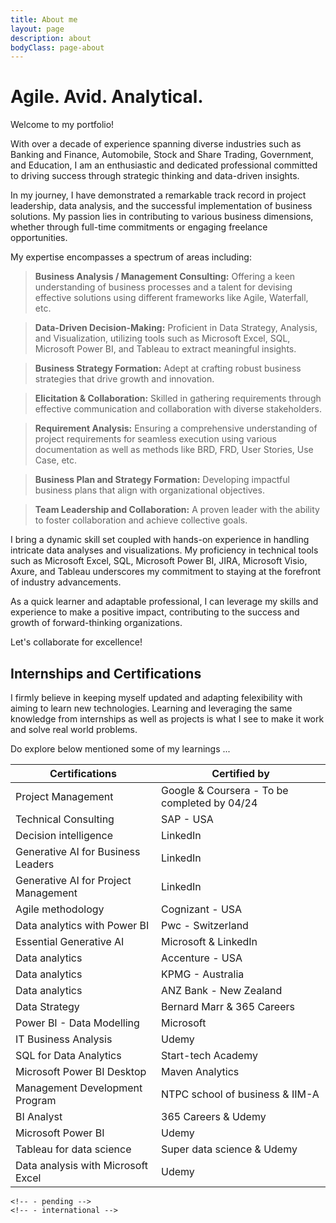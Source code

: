 ```yaml
---
title: About me
layout: page
description: about
bodyClass: page-about
---
```


# Agile. Avid. Analytical.

Welcome to my portfolio! 

With over a decade of experience spanning diverse industries such as Banking and Finance, Automobile, Stock and Share Trading, Government, and Education, I am an enthusiastic and dedicated professional committed to driving success through strategic thinking and data-driven insights.

In my journey, I have demonstrated a remarkable track record in project leadership, data analysis, and the successful implementation of business solutions. My passion lies in contributing to various business dimensions, whether through full-time commitments or engaging freelance opportunities.

My expertise encompasses a spectrum of areas including:

> **Business Analysis / Management Consulting:** Offering a keen understanding of business processes and a talent for devising effective solutions using different frameworks like Agile, Waterfall, etc.

> **Data-Driven Decision-Making:** Proficient in Data Strategy, Analysis, and Visualization, utilizing tools such as Microsoft Excel, SQL, Microsoft Power BI, and Tableau to extract meaningful insights.

> **Business Strategy Formation:** Adept at crafting robust business strategies that drive growth and innovation.

> **Elicitation & Collaboration:** Skilled in gathering requirements through effective communication and collaboration with diverse stakeholders.

> **Requirement Analysis:** Ensuring a comprehensive understanding of project requirements for seamless execution using various documentation as well as methods like BRD, FRD, User Stories, Use Case, etc.

> **Business Plan and Strategy Formation:** Developing impactful business plans that align with organizational objectives.

> **Team Leadership and Collaboration:** A proven leader with the ability to foster collaboration and achieve collective goals.

I bring a dynamic skill set coupled with hands-on experience in handling intricate data analyses and visualizations. My proficiency in technical tools such as Microsoft Excel, SQL, Microsoft Power BI, JIRA, Microsoft Visio, Axure, and Tableau underscores my commitment to staying at the forefront of industry advancements.

As a quick learner and adaptable professional, I can leverage my skills and experience to make a positive impact, contributing to the success and growth of forward-thinking organizations. 

Let's collaborate for excellence!

##  Internships and Certifications


I firmly believe in keeping myself updated and adapting felexibility with aiming to learn new technologies. Learning and leveraging the same knowledge from internships as well as projects is what I see to make it work and solve real world problems.

Do explore below mentioned some of my learnings ...


| **Certifications**                            | **Certified by**                                |
| --------------------------------------------- | ----------------------------------------------- |
| Project Management                            | Google & Coursera - To be completed by 04/24    |
| Technical Consulting                          | SAP - USA                                       |
| Decision intelligence                         | LinkedIn                                        |
| Generative AI for Business Leaders            | LinkedIn                                        |
| Generative AI for Project Management          | LinkedIn                                        |
| Agile methodology                             | Cognizant - USA                                 |
| Data analytics with Power BI                  | Pwc - Switzerland                               |
| Essential Generative AI                       | Microsoft & LinkedIn                            |
| Data analytics                                | Accenture - USA                                 |
| Data analytics                                | KPMG - Australia                                |
| Data analytics                                | ANZ Bank - New Zealand                          |
| Data Strategy                                 | Bernard Marr & 365 Careers                      |
| Power BI - Data Modelling                     | Microsoft                                       |
| IT Business Analysis                          | Udemy                                           |
| SQL for Data Analytics                        | Start-tech Academy                              |
| Microsoft Power BI Desktop                    | Maven Analytics                                 |
| Management Development Program                | NTPC school of business & IIM-A                 |
| BI Analyst                                    | 365 Careers & Udemy                             |
| Microsoft Power BI                            | Udemy                                           |
| Tableau for data science                      | Super data science & Udemy                      |
| Data analysis with Microsoft Excel            | Udemy                                           |


<!-- ![Accounting Services]("C:\Users\mmdab\Downloads\20220727_103508.jpg") -->

<!-- # Objectives

Financial accounting and financial reporting are often used as synonyms.

1. According to International Financial Reporting Standards: the objective of financial reporting is:
2. To provide financial information that is useful to existing and potential investors, lenders and other creditors in making decisions about providing resources to the reporting entity.
3. According to the European Accounting Association:

## Relevance

Relevance is the capacity of the financial information to influence the decision of its users. The ingredients of relevance are the predictive value and confirmatory value. Materiality is a sub-quality of relevance.

> The ingredients of relevance are the predictive value and confirmatory value.

Information is considered material if its omission or misstatement could influence the economic decisions of users taken on the basis of the financial statements.

## Faithful Representation

Faithful representation means that the actual effects of the transactions shall be properly accounted for and reported in the financial statements. The words and numbers must match what really happened in the transaction. The ingredients of faithful representation are completeness, neutrality and free from error.

## Enhancing Qualitative Characteristics

### Verifiability

Verifiability implies consensus between the different knowledgeable and independent users of financial information. Such information must be supported by sufficient evidence to follow the principle of objectivity.

### Comparability

Comparability is the uniform application of accounting methods across entities in the same industry. The principle of consistency is under comparability. Consistency is the uniform application of accounting across points in time within an entity.

### Understandability

Understandability means that accounting reports should be expressed as clearly as possible and should be understood by those to whom the information is relevant.
Timeliness: Timeliness implies that financial information must be presented to the users before a decision is to be made.

---

## Statement of cash flows

The statement of cash flows considers the inputs and outputs in concrete cash within a stated period. The general template of a cash flow statement is as follows: Cash Inflow - Cash Outflow + Opening Balance = Closing Balance

| Cash Inflow | Outflow   | Opening Balance |
| ----------- | --------- | --------------- |
| _Monday_    | `Tuesday` | **Wednesday**   |
| 1           | 2         | 3               |

**Example 1:** in the beginning of September, Ellen started out with $5 in her bank account. During that same month, Ellen borrowed $20 from Tom. At the end of the month, Ellen bought a pair of shoes for $7. Ellen's cash flow statement for the month of September looks like this:

- Cash inflow: $20
- Cash outflow:$7
- Opening balance: $5
- Closing balance: $20 – $7 + $5 = $18

**Example 2:** in the beginning of June, WikiTables, a company that buys and resells tables, sold 2 tables. They'd originally bought the tables for $25 each, and sold them at a price of $50 per table. The first table was paid out in cash however the second one was bought in credit terms. WikiTables' cash flow statement for the month of June looks like this:

> **Important:** the cash flow statement only considers the exchange of actual cash, and ignores what the person in question owes or is owed.

## Statement of financial position (balance sheet)

The balance sheet is the financial statement showing a firm's assets, liabilities and equity (capital) at a set point in time, usually the end of the fiscal year reported on the accompanying income statement.

- **fixed assets**
  - property
  - building
  - equipment (such as factory machinery)
<!-- - **intangible assets** -->
  <!-- - copyrights -->
  <!-- - trademarks -->
  <!-- - patents -->
    <!-- - pending -->
    <!-- - international -->
<!-- - goodwill -->

<!-- Owner's equity, sometimes referred to as net assets, is represented differently depending on the type of business ownership. Business ownership can be in the form of a sole proprietorship, partnership, or a corporation. For a corporation, the owner's equity portion usually shows common stock, and retained earnings (earnings kept in the company). Retained earnings come from the retained earnings statement, prepared prior to the balance sheet. -->
